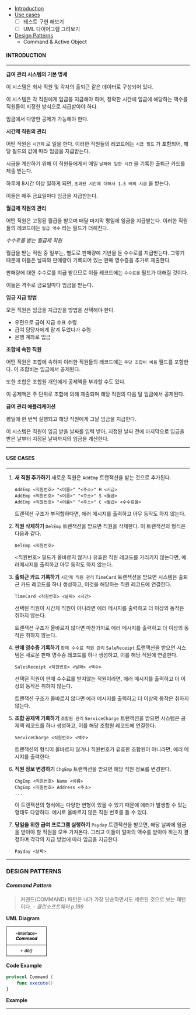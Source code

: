 - [Introduction](#INTRODUCTION)  
- [Use cases](#USE-CASES)
	- [ ] 테스트 구현 해보기
	- [ ] UML 다이어그램 그려보기
- [Design Patterns](#DESIGN-PATTERNS)
	- Command & Active Object

#### INTRODUCTION

---

**급여 관리 시스템의 기본 명세**

이 시스템은 회사 직원 및 각자의 출퇴근 같은 데이터로 구성되어 있다. 

이 시스템은 각 직원에게 임금을 지급해야 하며, 정확한 시간에 임금에 해당하는 액수를 직원들이 지정한 방식으로 지급받아야 하다. 

임금에서 다양한 공제가 가능해야 한다. 

**시간제 직원의 관리**

어떤 직원은 `시간제` 로 일을 한다. 이러한 직원들의 레코드에는 `시급 필드` 가 포함되어, 해당 필드의 값에 따라 임금을 지급받는다. 

시급을 계산하기 위해 이 직원들에게서 매일 `날짜와 일한 시간` 을 기록한 출퇴근 카드를 제출 받는다. 

하루에 8시간 이상 일하게 되면, `초과된 시간에 대해서 1.5 배의 시급` 을 받는다.

이들은 매주 금요일마다 임금을 지급받는다.

**월급제 직원의 관리**

어떤 직원은 고정된 월급을 받으며 매달 마지막 평일에 임금을 지급받는다. 
이러한 직원들의 레코드에는 `월급 액수` 라는 필드가 더해진다. 

*수수료를 받는 월급제 직원*

월급을 받는 직원 중 일부는, 별도로 판매량에 기반을 둔 수수로를 지급받는다. 
그렇기 때문에 이들은 날짜와 판매량이 기록되어 있는 판매 영수증을 추가로 제출한다. 

판매량에 대한 수수료를 지급 받으므로 이들 레코드에는 `수수료율` 필드가 더해질 것이다. 

이들은 격주로 금요일마다 임금을 받는다.

**임금 지급 방법**

모든 직원은 임금을 지급받을 방법을 선택해야 한다. 
- 우편으로 급여 지급 수표 수령
- 급여 담당자에게 맡겨 두었다가 수령
- 은행 계좌로 입금

**조합에 속한 직원**

어떤 직원은 조합에 속하며 이러한 직원들의 레코드에는 `주당 조합비 비율` 필드를 포함한다. 이 조합비는 임금에서 공제된다. 

또한 조합은 조합원 개인에게 공제액을 부과할 수도 있다. 

이 공제액은 주 단위로 조합에 의해 제출되며 해당 직원의 다음 달 임금에서 공제된다. 

**급여 관리 애플리케이션**

평일에 한 번씩 실행되고 해당 직원에게 그날 임금을 지급한다.

이 시스템은 직원이 임금 받을 날짜를 입력 받아, 지정된 날짜 전에 마지막으로 임금을 받은 날부터 지정된 날짜까지의 임금을 계산한다. 

---

#### USE CASES

---

1. **새 직원 추가하기**
새로운 직원은 `AddEmp` 트랜잭션을 받는 것으로 추가된다. 
	```
	AddEmp <직원번호> "<이름>" "<주소>" H <시급>
	AddEmp <직원번호> "<이름>" "<주소>" S <월급>
	AddEmp <직원번호> "<이름>" "<주소>" C <월급> <수수료율>
	```
	트랜잭션 구조가 부적합하다면, 에러 메시지를 출력하고 아무 동작도 하지 않는다. 
	
2. **직원 삭제하기**
	`DelEmp` 트랜잭션을 받으면 직원을 삭제한다. 이 트랜잭션의 형식은 다음과 같다.
	```
	DelEmp <직원번호>
	```
	<직원번호> 필드가 올바르지 않거나 유효한 직원 레코드를 가리키지 않는다면, 에러메시지를 출력하고 아무 동작도 하지 않는다.
3. **출퇴근 카드 기록하기** `시간제 직원 관리`
	`TimeCard` 트랜잭션을 받으면 시스템은 출퇴근 카드 레코드를 하나 생성하고, 이것을 해당하는 직원 레코드에 연결한다. 
	```
	TimeCard <직원번호> <날짜> <시간>
	```
	선택된 직원이 시간제 직원이 아니라면 에러 메시지를 출력하고 더 이상의 동작은 취하지 않는다. 

	트랜잭션 구조가 올바르지 않다면 마찬가지로 에러 메시지를 출력하고 더 이상의 동작은 취하지 않는다. 
4. **판매 영수증 기록하기** `판매 수수료 직원 관리`
`SaleReceipt` 트랜잭션을 받으면 시스템은 새로운 판매 영수증 레코드를 하나 생성하고, 이를 해당 직원에 연결한다. 
	```
	SalesReceipt <직원번호> <날짜> <액수>
	```
	선택된 직원이 판매 수수료를 받지않는 직원이라면, 에러 메시지를 출력하고 더 이상의 동작은 취하지 않는다. 

	트랜잭션 구조가 올바르지 않다면 에러 메시지를 출력하고 더 이상의 동작은 취하지 않는다. 

5. **조합 공제액 기록하기** `조합원 관리`
	`ServiceCharge` 트랜잭션을 받으면 시스템은 공제액 레코드를 하나 생성하고, 이를 해당 조합원 레코드에 연결한다. 
	```
	ServiceCharge <직원번호> <액수>
	```
	트랜잭션의 형식이 올바르지 않거나 직원번호가 유효한 조합원이 아니라면, 에러 메시지를 출력한다.
6. **직원 정보 변경하기**
	`ChgEmp` 트랜잭션을 받으면 해당 직원 정보를 변경한다. 
	```
	ChgEmp <직원번호> Name <이름>
	ChgEmp <직원번호> Address <주소>
	...
	```
	이 트랜잭션의 형식에는 다양한 변형이 있을 수 있기 때문에 에러가 발생할 수 있는 형태도 다양하다. 
	예시로 올바르지 않은 직원 번호를 들 수 있다. 
7. **당일을 위한 급여 프로그램 실행하기**
	`Payday` 트랜잭션을 받으면, 해당 날짜에 임금을 받아야 할 직원을 모두 가져온다. 그리고 이들이 얼마의 액수를 받아야 하는지 결정하며 각각의 지급 방법에 따라 임금을 지급한다. 
	```
	Payday <날짜>
	```

---
### DESIGN PATTERNS

#### ***Command*** *Pattern*

> 커맨드(COMMAND) 패턴은 내가 가장 단순하면서도 세련된 것으로 보는 패턴이다. - *클린소프트웨어 p.199*

**UML Diagram**

![the image for Command](https://github.com/sangeui/Payroll-system/blob/master/Resources/Command.png)  
 
**Code Example**
```swift
protocol Command {
	func execute()
}
```

**Example**

---

